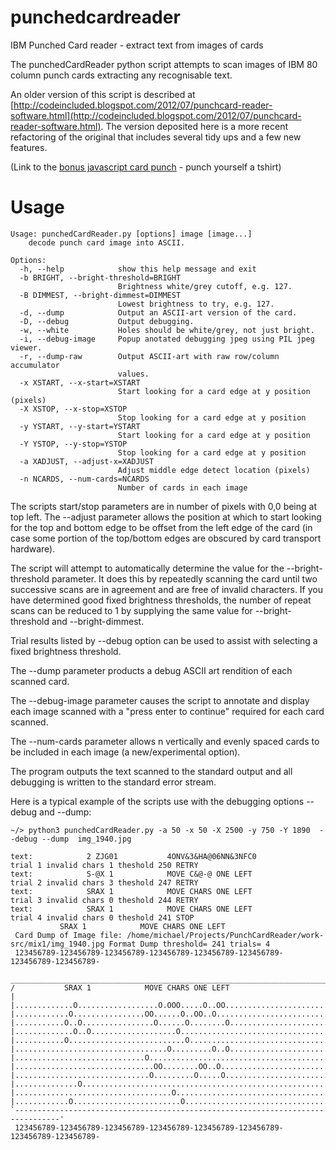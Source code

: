 # punchedcardreader
IBM Punched Card reader - extract text from images of cards

The punchedCardReader python script attempts to scan images of IBM 80 column punch cards extracting any recognisable text.

An older version of this script is described at [http://codeincluded.blogspot.com/2012/07/punchcard-reader-software.html](http://codeincluded.blogspot.com/2012/07/punchcard-reader-software.html).  The version deposited here is a more recent refactoring of the original that includes several tidy ups and a few new features.

(Link to the [bonus javascript card punch](https://digitaltrails.github.io/punchedcardreader/js-cardpunch.html) - punch yourself a tshirt)

# Usage

```
Usage: punchedCardReader.py [options] image [image...]
    decode punch card image into ASCII.

Options:
  -h, --help            show this help message and exit
  -b BRIGHT, --bright-threshold=BRIGHT
                        Brightness white/grey cutoff, e.g. 127.
  -B DIMMEST, --bright-dimmest=DIMMEST
                        Lowest brightness to try, e.g. 127.
  -d, --dump            Output an ASCII-art version of the card.
  -D, --debug           Output debugging.
  -w, --white           Holes should be white/grey, not just bright.
  -i, --debug-image     Popup anotated debugging jpeg using PIL jpeg viewer.
  -r, --dump-raw        Output ASCII-art with raw row/column accumulator
                        values.
  -x XSTART, --x-start=XSTART
                        Start looking for a card edge at y position (pixels)
  -X XSTOP, --x-stop=XSTOP
                        Stop looking for a card edge at y position
  -y YSTART, --y-start=YSTART
                        Start looking for a card edge at y position
  -Y YSTOP, --y-stop=YSTOP
                        Stop looking for a card edge at y position
  -a XADJUST, --adjust-x=XADJUST
                        Adjust middle edge detect location (pixels)
  -n NCARDS, --num-cards=NCARDS
                        Number of cards in each image
```

The scripts start/stop parameters are in number of pixels with 0,0 being at top left.  The --adjust parameter allows the position at which to start looking for the top and bottom edge to be offset from the left edge of the card (in case some portion of the top/bottom edges are obscured by card transport hardware).

The script will attempt to automatically determine the value for the --bright-threshold parameter.  It does this by repeatedly scanning the card until two successive scans are in agreement and are free of invalid characters.  If you have determined good fixed brightness thresholds, the number of repeat scans can be reduced to 1 by supplying the same value for --bright-threshold and --bright-dimmest.  

Trial results listed by --debug option can be used to assist with selecting a fixed brightness threshold.

The --dump parameter products a debug ASCII art rendition of each scanned card.

The --debug-image parameter causes the script to annotate and display each image scanned with a "press enter to continue" required for each card scanned.

The --num-cards parameter allows n vertically and evenly spaced cards to be included in each image (a new/experimental option).

The program outputs the text scanned to the standard output and all debugging is written to the standard error stream. 

Here is a typical example of the scripts use with the debugging options --debug and --dump:

```
~/> python3 punchedCardReader.py -a 50 -x 50 -X 2500 -y 750 -Y 1890  --debug --dump  img_1940.jpg

text:            2 ZJG01           4ONV&3&HA@06NN&3NFC0                                trial 1 invalid chars 1 theshold 250 RETRY
text:            S-@X 1            MOVE C&@-@ ONE LEFT                                 trial 2 invalid chars 3 theshold 247 RETRY
text:            SRAX 1            MOVE CHARS ONE LEFT                                 trial 3 invalid chars 0 theshold 244 RETRY
text:            SRAX 1            MOVE CHARS ONE LEFT                                 trial 4 invalid chars 0 theshold 241 STOP
           SRAX 1            MOVE CHARS ONE LEFT                                 
 Card Dump of Image file: /home/michael/Projects/PunchCardReader/work-src/mix1/img_1940.jpg Format Dump threshold= 241 trials= 4
 123456789-123456789-123456789-123456789-123456789-123456789-123456789-123456789-
 ________________________________________________________________________________ 
/           SRAX 1            MOVE CHARS ONE LEFT                                |
|.............O..................O.OOO.....O..OO.................................|
|............O................OO......O..OO..O...................................|
|...........O..O................O......O........O................................|
|.............O..O...................O...........................................|
|...........O..........................O.........................................|
|..................................O.........O..O................................|
|.............................O..................................................|
|...............................OO........OO..O..................................|
|..............................O.........O.....O.................................|
|..............O.................................................................|
|...................................O............................................|
|............O........................O..........................................|
`--------------------------------------------------------------------------------'
 123456789-123456789-123456789-123456789-123456789-123456789-123456789-123456789-

```


